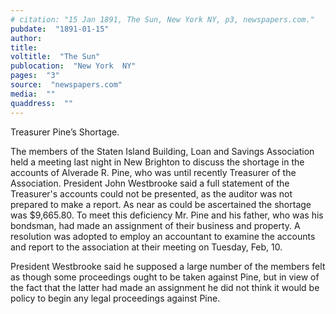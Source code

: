 ```yaml
---
# citation: "15 Jan 1891, The Sun, New York NY, p3, newspapers.com."
pubdate:  "1891-01-15"
author: 
title: 
voltitle:  "The Sun"
publocation:  "New York  NY"
pages:  "3"
source:  "newspapers.com"
media:  ""
quaddress:  ""
---
```

Treasurer Pine’s Shortage.

The members of the Staten Island Building, Loan and Savings Association held a meeting last night in New Brighton to discuss the shortage in the accounts of Alverade R. Pine, who was until recently Treasurer of the Association. President John Westbrooke said a full statement of the Treasurer's accounts could not be presented, as the auditor was not prepared to make a report. As near as could be ascertained the shortage was $9,665.80. To meet this deficiency Mr. Pine and his father, who was his bondsman, had made an assignment of their business and property. A resolution was adopted to employ an accountant to examine the accounts and report to the association at their meeting on Tuesday, Feb, 10. 

President Westbrooke said he supposed a large number of the members felt as though some proceedings ought to be taken against Pine, but in view of the fact that the latter had made an assignment he did not think it would be policy to begin any legal proceedings against Pine.

